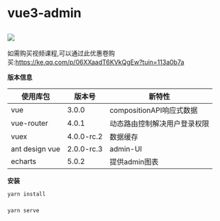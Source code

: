# vue3-admin

## ![](https://github.com/calvin008/vue3-admin/blob/master/show.gif)

如需购买视频课程,可以通过此优惠卷购买:https://ke.qq.com/p/06XXaadT6KVkQgEw?tuin=113a0b7a

**版本信息**

| 使用库包       | 版本号     | 新特性                       |
| -------------- | ---------- | ---------------------------- |
| vue            | 3.0.0      | compositionAPI响应式数据     |
| vue-router     | 4.0.1      | 动态路由控制解决用户登录权限 |
| vuex           | 4.0.0-rc.2 | 数据缓存                     |
| ant design vue | 2.0.0-rc.3 | admin-UI                     |
| echarts        | 5.0.2      | 提供admin图表                |



**安装**

```
yarn install
```

### 
```
yarn serve
```


